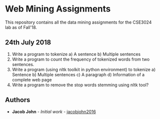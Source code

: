 # Web Mining Assignments

This repository contains all the data mining assignments for the CSE3024 lab as of Fall'18.

## 24th July 2018

1. Write a program to tokenize
    a) A sentence
    b) Multiple sentences
2. Write a program to count the frequency of tokenized words from two sentences.
3. Write a program (using nltk toolkit in python environment) to tokenize
    a) Sentence
    b) Multiple sentences
    c) A paragraph
    d) Information of a complete web page
4. Write a program to remove the stop words stemming using nltk tool?


## Authors

* **Jacob John** - *Initial work* - [jacobjohn2016](github.com/jacobjohn2016/)
